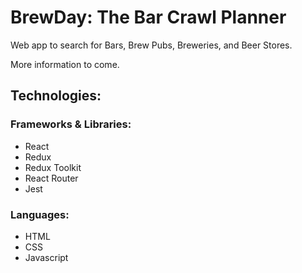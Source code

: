 
# BrewDay: The Bar Crawl Planner

Web app to search for Bars, Brew Pubs, Breweries, and Beer Stores.

More information to come.

## Technologies:

### Frameworks & Libraries:
- React
- Redux
- Redux Toolkit
- React Router
- Jest

### Languages:
- HTML
- CSS
- Javascript

